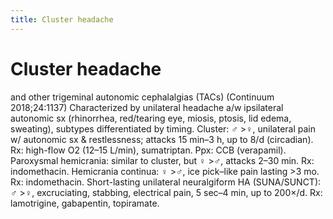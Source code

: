 ```yaml
---
title: Cluster headache
---
```

# Cluster headache

and other trigeminal autonomic cephalalgias (TACs) (Continuum 2018;24:1137)
Characterized by unilateral headache a/w ipsilateral autonomic sx (rhinorrhea, red/tearing eye, miosis, ptosis, lid edema, sweating), subtypes differentiated by timing.
Cluster: ♂ >♀, unilateral pain w/ autonomic sx & restlessness; attacks 15 min–3 h, up to 8/d (circadian). Rx: high-flow O2 (12–15 L/min), sumatriptan. Ppx: CCB (verapamil).
Paroxysmal hemicrania: similar to cluster, but ♀ >♂, attacks 2–30 min. Rx: indomethacin.
Hemicrania continua: ♀ >♂, ice pick–like pain lasting >3 mo. Rx: indomethacin.
Short-lasting unilateral neuralgiform HA (SUNA/SUNCT): ♂ >♀, excruciating, stabbing, electrical pain, 5 sec–4 min, up to 200×/d. Rx: lamotrigine, gabapentin, topiramate.
